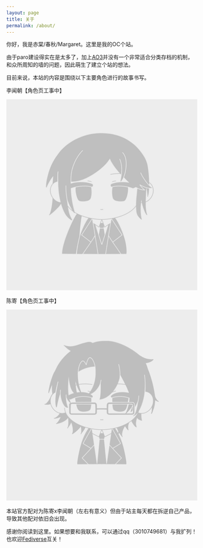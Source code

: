```yaml
---
layout: page
title: 关于
permalink: /about/
---
```


你好，我是赤棠/春秋/Margaret。这里是我的OC个站。

由于paro建设得实在是太多了，加上[AO3](https://archiveofourown.org/users/Margaret42)并没有一个非常适合分类存档的机制，和众所周知的墙的问题，因此萌生了建立个站的想法。

目前来说，本站的内容是围绕以下主要角色进行的故事书写。

李闻朝【角色页工事中】

![李闻朝404](https://github.com/Margaret42/Phosphor/blob/master/images/liwenzhao404.jpg )

陈寄【角色页工事中】

![陈寄404](https://github.com/Margaret42/Phosphor/blob/master/images/chenji404.png)


本站官方配对为陈寄x李闻朝（左右有意义）但由于站主每天都在拆逆自己产品，导致其他配对依旧会出现。

感谢你阅读到这里。如果想要和我联系，可以通过qq（3010749681）与我扩列！也欢迎[Fediverse](https://o3o.ca/@Margaret42)互关！
